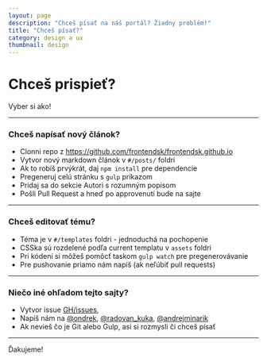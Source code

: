 ```yaml
---
layout: page
description: "Chceš písať na náš portál? Žiadny problém!"
title: "Chceš písať?"
category: design a ux
thumbnail: design
---
```


# Chceš prispieť?

Vyber si ako!

---

### Chceš napísať nový článok?

 - Clonni repo z https://github.com/frontendsk/frontendsk.github.io
 - Vytvor nový markdown článok v `#/posts/` foldri
 - Ak to robíš prvýkrát, daj `npm install` pre dependencie
 - Pregeneruj celú stránku s `gulp` príkazom
 - Pridaj sa do sekcie Autori s rozumným popisom
 - Pošli Pull Request a hneď po approvenutí bude na sajte

---

### Chceš editovať tému?

 - Téma je v `#/templates` foldri - jednoduchá na pochopenie
 - CSSka sú rozdelené podľa current templatu v `assets` foldri
 - Pri kódení si môžeš pomôcť taskom `gulp watch` pre pregenerovávanie
 - Pre pushovanie priamo nám napíš (ak neľúbiť pull requests)

---

### Niečo iné ohľadom tejto sajty?

 - Vytvor issue [GH/issues](https://github.com/frontendsk/frontendsk.github.io/issues),
 - Napíš nám na [@ondrek](https://twitter.com/ondrek),  [@radovan_kuka](https://twitter.com/radovan_kuka),  [@andrejminarik](https://twitter.com/andrejminarik)
 - Ak nevieš čo je Git alebo Gulp, asi si rozmysli či chceš písať

---

Ďakujeme!